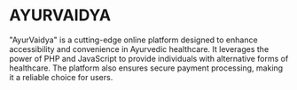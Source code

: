# AYURVAIDYA
"AyurVaidya" is a cutting-edge online platform designed to enhance accessibility and convenience in Ayurvedic healthcare. It leverages the power of PHP and JavaScript to provide individuals with alternative forms of healthcare. The platform also ensures secure payment processing, making it a reliable choice for users.
